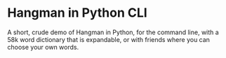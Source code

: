 # Hangman in Python CLI
A short, crude demo of Hangman in Python, for the command line, with a 58k word dictionary that is expandable, or with friends where you can choose your own words.
